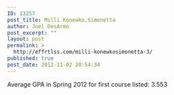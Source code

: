 ```yaml
---
ID: 13257
post_title: Milli Konewko,Simonetta
author: Joel DesArmo
post_excerpt: ""
layout: post
permalink: >
  http://effrtlss.com/milli-konewkosimonetta-3/
published: true
post_date: 2012-11-02 20:54:34
---
```

<p>Average GPA in Spring 2012 for first course listed: 3.553</p>